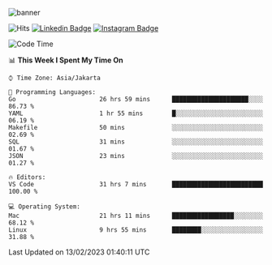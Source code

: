 ![banner](https://readme-typing-svg.herokuapp.com/?lines=Hello,+There!+👋;This+is+ryanbekhen....;Nice+to+meet+you!&center=false)

![Hits](https://hits.seeyoufarm.com/api/count/incr/badge.svg?url=https%3A%2F%2Fgithub.com%2Fryanbekhen%2Fhit-counter&count_bg=%2379C83D&title_bg=%23555555&icon=github.svg&icon_color=%23E7E7E7&title=Provile+views&edge_flat=true)
[![Linkedin Badge](https://img.shields.io/badge/-LinkedIn-0e76a8?style=flat-square&logo=Linkedin&logoColor=white)](https://linkedin.com/in/ryanbekhen)
[![Instagram Badge](https://img.shields.io/badge/-Instagram-e4405f?style=flat-square&logo=Instagram&logoColor=white)](https://instagram.com/ryanbekhen.dev/)

<!--START_SECTION:waka-->
![Code Time](http://img.shields.io/badge/Code%20Time-25%20hrs%2029%20mins-blue)

📊 **This Week I Spent My Time On** 

```text
⌚︎ Time Zone: Asia/Jakarta

💬 Programming Languages: 
Go                       26 hrs 59 mins      █████████████████████░░░░   86.73 % 
YAML                     1 hr 55 mins        █░░░░░░░░░░░░░░░░░░░░░░░░   06.19 % 
Makefile                 50 mins             ░░░░░░░░░░░░░░░░░░░░░░░░░   02.69 % 
SQL                      31 mins             ░░░░░░░░░░░░░░░░░░░░░░░░░   01.67 % 
JSON                     23 mins             ░░░░░░░░░░░░░░░░░░░░░░░░░   01.27 % 

🔥 Editors: 
VS Code                  31 hrs 7 mins       █████████████████████████   100.00 % 

💻 Operating System: 
Mac                      21 hrs 11 mins      █████████████████░░░░░░░░   68.12 % 
Linux                    9 hrs 55 mins       ████████░░░░░░░░░░░░░░░░░   31.88 % 

```


 Last Updated on 13/02/2023 01:40:11 UTC
<!--END_SECTION:waka-->
